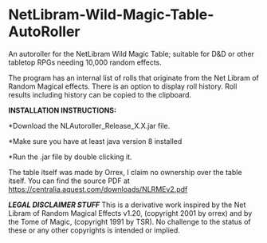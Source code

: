 # NetLibram-Wild-Magic-Table-AutoRoller
An autoroller for the NetLibram Wild Magic Table; suitable for D&amp;D or other tabletop RPGs needing 10,000 random effects.

The program has an internal list of rolls that originate from the Net Libram of Random Magical effects. There is an option to display roll history. Roll results including history can be copied to the clipboard.

**INSTALLATION INSTRUCTIONS:**

*Download the NLAutoroller_Release_X.X.jar file.

*Make sure you have at least java version 8 installed

*Run the .jar file by double clicking it.


The table itself was made by Orrex, I claim no ownership over the table itself. You can find the source PDF at
https://centralia.aquest.com/downloads/NLRMEv2.pdf

***LEGAL DISCLAIMER STUFF***
This is a derivative work inspired by the Net Libram of Random Magical Effects v1.20, (copyright 2001 by orrex)
and by the Tome of Magic, (copyright 1991 by TSR). No challenge to the status of these or any other copyrights is
intended or implied.
